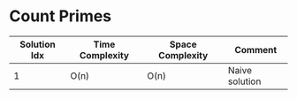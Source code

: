 # Count Primes

| Solution Idx | Time Complexity | Space Complexity | Comment        |
| ------------ | --------------- | ---------------- | -------------- |
| 1            | O(n)            | O(n)             | Naive solution |
